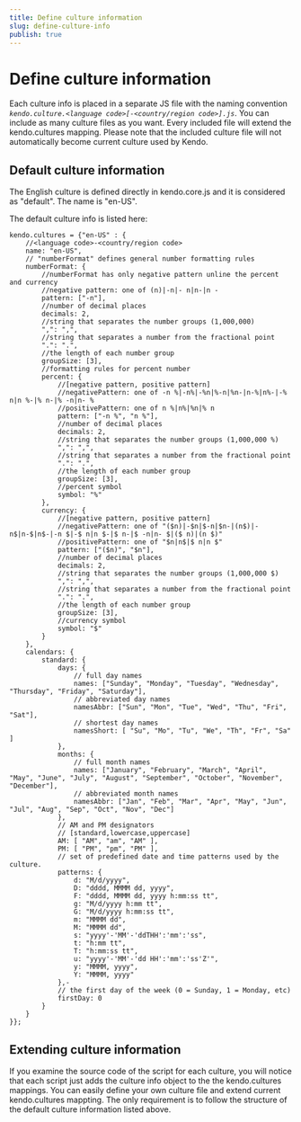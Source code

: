 ```yaml
---
title: Define culture information
slug: define-culture-info
publish: true
---
```

# Define culture information

Each culture info is placed in a separate JS file with the naming convention *`kendo.culture.<language code>[-<country/region code>].js`*. You can include as many culture files as you want. Every included file will extend the kendo.cultures mapping. Please note that the included culture file will not automatically become current culture used by Kendo.

## Default culture information

The English culture is defined directly in kendo.core.js and it is considered as "default". The name is "en-US".

The default culture info is listed here:

    kendo.cultures = {"en-US" : {
	    //<language code>-<country/region code>
        name: "en-US",
		// "numberFormat" defines general number formatting rules
        numberFormat: {
            //numberFormat has only negative pattern unline the percent and currency
            //negative pattern: one of (n)|-n|- n|n-|n -
            pattern: ["-n"],
            //number of decimal places
            decimals: 2,
            //string that separates the number groups (1,000,000)
            ",": ",",
			//string that separates a number from the fractional point
            ".": ".",
            //the length of each number group
            groupSize: [3],
            //formatting rules for percent number
            percent: {
                //[negative pattern, positive pattern]
				//negativePattern: one of -n %|-n%|-%n|%-n|%n-|n-%|n%-|-% n|n %-|% n-|% -n|n- %
                //positivePattern: one of n %|n%|%n|% n
                pattern: ["-n %", "n %"],
				//number of decimal places
                decimals: 2,
				//string that separates the number groups (1,000,000 %)
                ",": ",",
				//string that separates a number from the fractional point
                ".": ".",
				//the length of each number group
                groupSize: [3],
                //percent symbol
                symbol: "%"
            },
            currency: {
				//[negative pattern, positive pattern]
				//negativePattern: one of "($n)|-$n|$-n|$n-|(n$)|-n$|n-$|n$-|-n $|-$ n|n $-|$ n-|$ -n|n- $|($ n)|(n $)"
            	//positivePattern: one of "$n|n$|$ n|n $"
                pattern: ["($n)", "$n"],
				//number of decimal places
                decimals: 2,
				//string that separates the number groups (1,000,000 $)
                ",": ",",
				//string that separates a number from the fractional point
                ".": ".",
				//the length of each number group
                groupSize: [3],
				//currency symbol
                symbol: "$"
            }
        },
        calendars: {
            standard: {
                days: {
					// full day names
                    names: ["Sunday", "Monday", "Tuesday", "Wednesday", "Thursday", "Friday", "Saturday"],
					// abbreviated day names
                    namesAbbr: ["Sun", "Mon", "Tue", "Wed", "Thu", "Fri", "Sat"],
					// shortest day names
                    namesShort: [ "Su", "Mo", "Tu", "We", "Th", "Fr", "Sa" ]
                },
                months: {
 					// full month names
                    names: ["January", "February", "March", "April", "May", "June", "July", "August", "September", "October", "November", "December"],
					// abbreviated month names
                    namesAbbr: ["Jan", "Feb", "Mar", "Apr", "May", "Jun", "Jul", "Aug", "Sep", "Oct", "Nov", "Dec"]
                },
				// AM and PM designators
				// [standard,lowercase,uppercase]
                AM: [ "AM", "am", "AM" ],
                PM: [ "PM", "pm", "PM" ],
				// set of predefined date and time patterns used by the culture.
                patterns: {
                    d: "M/d/yyyy",
                    D: "dddd, MMMM dd, yyyy",
                    F: "dddd, MMMM dd, yyyy h:mm:ss tt",
                    g: "M/d/yyyy h:mm tt",
                    G: "M/d/yyyy h:mm:ss tt",
                    m: "MMMM dd",
                    M: "MMMM dd",
                    s: "yyyy'-'MM'-'ddTHH':'mm':'ss",
                    t: "h:mm tt",
                    T: "h:mm:ss tt",
                    u: "yyyy'-'MM'-'dd HH':'mm':'ss'Z'",
                    y: "MMMM, yyyy",
                    Y: "MMMM, yyyy"
                },-
				// the first day of the week (0 = Sunday, 1 = Monday, etc)
                firstDay: 0
            }
        }
    }};

## Extending culture information

If you examine the source code of the script for each culture, you will notice that each script just adds the culture info object to the the kendo.cultures mappings. You can easily define your own culture file and extend current kendo.cultures mappting. The only requirement is to follow the structure of the default culture information listed above.
